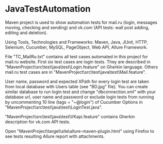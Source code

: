 # JavaTestAutomation
Maven project is used to show automation tests for mail.ru (login, messages moving, checking and sending) and 
vk.com (API tests: wall post adding, editing and deletion). 

Using Tools, Technologies and Frameworks: Maven, Java, JUnit, HTTP, Selenium, Cucumber, MySQL, PageObject, Web API, 
Allure Framework. 

File "TC_MailRu.txt" contains all test cases automated in this project for mail.ru website. First six test cases
are login tests. They are described in "MavenProject\src\test\java\test\Login.feature" on Gherkin language. 
Others mail.ru test cases are in "MavenProject\src\test\java\test\Mail.feature".

User name, password and expected XPath for every login test are taken from local database with Users table (see "BD.jpg" file).
You can create similar database to run login test and change "dbconnection.xml" with your database url, user name and 
password or exclude login tests from running by uncommenting 10 line (tags = "~@login") of Cucumber Options in 
"MavenProject\src\test\java\test\LoginTest.java".

"MavenProject\src\test\java\test\VKapi.feature" contains Gherkin description for vk.com API tests.

Open "MavenProject\target\site\allure-maven-plugin.html" using Firefox to see tests resulting Allure report with 
attachments.

